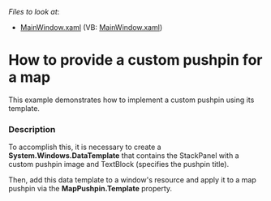 <!-- default file list -->
*Files to look at*:

* [MainWindow.xaml](./CS/MapShape_Template/MainWindow.xaml) (VB: [MainWindow.xaml](./VB/MapShape_Template/MainWindow.xaml))
<!-- default file list end -->
# How to provide a custom pushpin for a map


<p>This example demonstrates  how to implement a custom pushpin using its template. <br />
</p>


<h3>Description</h3>

<p>To accomplish this,  it is necessary to create a <strong>System.Windows.DataTemplate</strong> that contains the StackPanel with a custom pushpin image and TextBlock (specifies the pushpin title). </p><p>Then, add this data template to a window&#39;s resource and apply it to a map pushpin via the <strong>MapPushpin.Template</strong> property.</p>

<br/>


